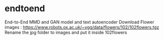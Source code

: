 # endtoend
End-to-End MMD and GAN model and text autoencoder
Download Flower images : https://www.robots.ox.ac.uk/~vgg/data/flowers/102/102flowers.tgz
Rename the jpg folder to images and put it inside 102flowers
